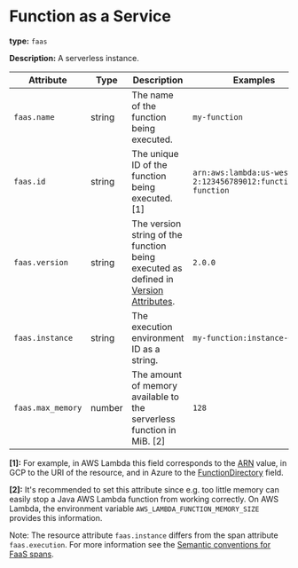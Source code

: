 # Function as a Service

**type:** `faas`

**Description:** A serverless instance.

<!-- semconv faas_resource -->
| Attribute  | Type | Description  | Examples  | Required |
|---|---|---|---|---|
| `faas.name` | string | The name of the function being executed. | `my-function` | Yes |
| `faas.id` | string | The unique ID of the function being executed. [1] | `arn:aws:lambda:us-west-2:123456789012:function:my-function` | Yes |
| `faas.version` | string | The version string of the function being executed as defined in [Version Attributes](../../resource/semantic_conventions/README.md#version-attributes). | `2.0.0` | No |
| `faas.instance` | string | The execution environment ID as a string. | `my-function:instance-0001` | No |
| `faas.max_memory` | number | The amount of memory available to the serverless function in MiB. [2] | `128` | No |

**[1]:** For example, in AWS Lambda this field corresponds to the [ARN](https://docs.aws.amazon.com/general/latest/gr/aws-arns-and-namespaces.html) value, in GCP to the URI of the resource, and in Azure to the [FunctionDirectory](https://github.com/Azure/azure-functions-host/wiki/Retrieving-information-about-the-currently-running-function) field.

**[2]:** It's recommended to set this attribute since e.g. too little memory can easily stop a Java AWS Lambda function from working correctly. On AWS Lambda, the environment variable `AWS_LAMBDA_FUNCTION_MEMORY_SIZE` provides this information.
<!-- endsemconv -->

Note: The resource attribute `faas.instance` differs from the span attribute `faas.execution`. For more information see the [Semantic conventions for FaaS spans](../../trace/semantic_conventions/faas.md#difference-between-execution-and-instance).
